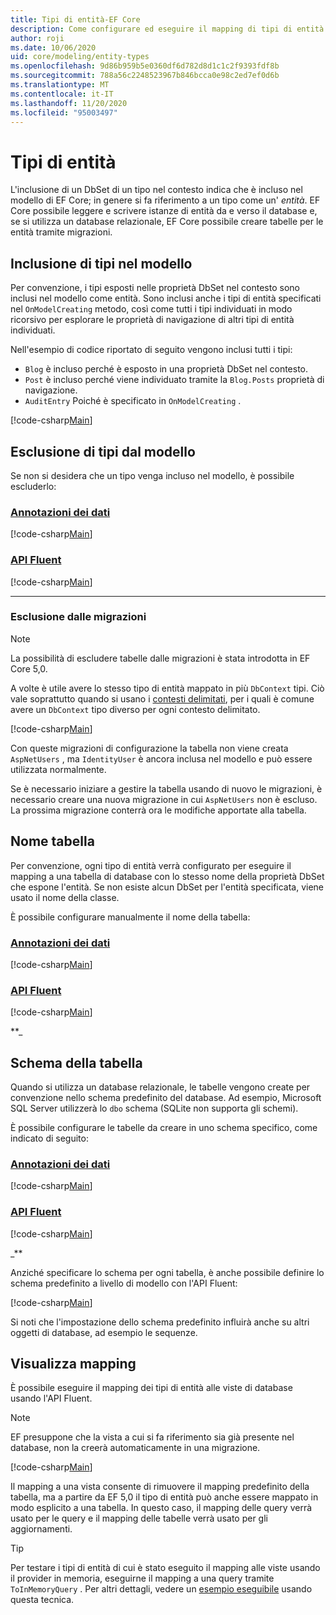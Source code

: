 ```yaml
---
title: Tipi di entità-EF Core
description: Come configurare ed eseguire il mapping di tipi di entità usando Entity Framework Core
author: roji
ms.date: 10/06/2020
uid: core/modeling/entity-types
ms.openlocfilehash: 9d86b959b5e0360df6d782d8d1c1c2f9393fdf8b
ms.sourcegitcommit: 788a56c2248523967b846bcca0e98c2ed7ef0d6b
ms.translationtype: MT
ms.contentlocale: it-IT
ms.lasthandoff: 11/20/2020
ms.locfileid: "95003497"
---
```

# <a name="entity-types"></a>Tipi di entità

L'inclusione di un DbSet di un tipo nel contesto indica che è incluso nel modello di EF Core; in genere si fa riferimento a un tipo come un' *entità*. EF Core possibile leggere e scrivere istanze di entità da e verso il database e, se si utilizza un database relazionale, EF Core possibile creare tabelle per le entità tramite migrazioni.

## <a name="including-types-in-the-model"></a>Inclusione di tipi nel modello

Per convenzione, i tipi esposti nelle proprietà DbSet nel contesto sono inclusi nel modello come entità. Sono inclusi anche i tipi di entità specificati nel `OnModelCreating` metodo, così come tutti i tipi individuati in modo ricorsivo per esplorare le proprietà di navigazione di altri tipi di entità individuati.

Nell'esempio di codice riportato di seguito vengono inclusi tutti i tipi:

* `Blog` è incluso perché è esposto in una proprietà DbSet nel contesto.
* `Post` è incluso perché viene individuato tramite la `Blog.Posts` proprietà di navigazione.
* `AuditEntry` Poiché è specificato in `OnModelCreating` .

[!code-csharp[Main](../../../samples/core/Modeling/Conventions/EntityTypes.cs?name=EntityTypes&highlight=3,7,16)]

## <a name="excluding-types-from-the-model"></a>Esclusione di tipi dal modello

Se non si desidera che un tipo venga incluso nel modello, è possibile escluderlo:

### <a name="data-annotations"></a>[Annotazioni dei dati](#tab/data-annotations)

[!code-csharp[Main](../../../samples/core/Modeling/DataAnnotations/IgnoreType.cs?name=IgnoreType&highlight=1)]

### <a name="fluent-api"></a>[API Fluent](#tab/fluent-api)

[!code-csharp[Main](../../../samples/core/Modeling/FluentAPI/IgnoreType.cs?name=IgnoreType&highlight=3)]

***

### <a name="excluding-from-migrations"></a>Esclusione dalle migrazioni

> [!NOTE]
> La possibilità di escludere tabelle dalle migrazioni è stata introdotta in EF Core 5,0.

A volte è utile avere lo stesso tipo di entità mappato in più `DbContext` tipi. Ciò vale soprattutto quando si usano i [contesti delimitati](https://www.martinfowler.com/bliki/BoundedContext.html), per i quali è comune avere un `DbContext` tipo diverso per ogni contesto delimitato.

[!code-csharp[Main](../../../samples/core/Modeling/FluentAPI/TableExcludeFromMigrations.cs?name=TableExcludeFromMigrations&highlight=4)]

Con queste migrazioni di configurazione la tabella non viene creata `AspNetUsers` , ma `IdentityUser` è ancora inclusa nel modello e può essere utilizzata normalmente.

Se è necessario iniziare a gestire la tabella usando di nuovo le migrazioni, è necessario creare una nuova migrazione in cui `AspNetUsers` non è escluso. La prossima migrazione conterrà ora le modifiche apportate alla tabella.

## <a name="table-name"></a>Nome tabella

Per convenzione, ogni tipo di entità verrà configurato per eseguire il mapping a una tabella di database con lo stesso nome della proprietà DbSet che espone l'entità. Se non esiste alcun DbSet per l'entità specificata, viene usato il nome della classe.

È possibile configurare manualmente il nome della tabella:

### <a name="data-annotations"></a>[Annotazioni dei dati](#tab/data-annotations)

[!code-csharp[Main](../../../samples/core/Modeling/DataAnnotations/TableName.cs?Name=TableName&highlight=1)]

### <a name="fluent-api"></a>[API Fluent](#tab/fluent-api)

[!code-csharp[Main](../../../samples/core/Modeling/FluentAPI/TableName.cs?Name=TableName&highlight=3-4)]

**_

## <a name="table-schema"></a>Schema della tabella

Quando si utilizza un database relazionale, le tabelle vengono create per convenzione nello schema predefinito del database. Ad esempio, Microsoft SQL Server utilizzerà lo `dbo` schema (SQLite non supporta gli schemi).

È possibile configurare le tabelle da creare in uno schema specifico, come indicato di seguito:

### <a name="data-annotations"></a>[Annotazioni dei dati](#tab/data-annotations)

[!code-csharp[Main](../../../samples/core/Modeling/DataAnnotations/TableNameAndSchema.cs?name=TableNameAndSchema&highlight=1)]

### <a name="fluent-api"></a>[API Fluent](#tab/fluent-api)

[!code-csharp[Main](../../../samples/core/Modeling/FluentAPI/TableNameAndSchema.cs?name=TableNameAndSchema&highlight=3-4)]

_**

Anziché specificare lo schema per ogni tabella, è anche possibile definire lo schema predefinito a livello di modello con l'API Fluent:

[!code-csharp[Main](../../../samples/core/Modeling/FluentAPI/DefaultSchema.cs?name=DefaultSchema&highlight=3)]

Si noti che l'impostazione dello schema predefinito influirà anche su altri oggetti di database, ad esempio le sequenze.

## <a name="view-mapping"></a>Visualizza mapping

È possibile eseguire il mapping dei tipi di entità alle viste di database usando l'API Fluent.

> [!Note]
> EF presuppone che la vista a cui si fa riferimento sia già presente nel database, non la creerà automaticamente in una migrazione.

[!code-csharp[Main](../../../samples/core/Modeling/FluentAPI/ViewNameAndSchema.cs?name=ViewNameAndSchema&highlight=1)]

 Il mapping a una vista consente di rimuovere il mapping predefinito della tabella, ma a partire da EF 5,0 il tipo di entità può anche essere mappato in modo esplicito a una tabella. In questo caso, il mapping delle query verrà usato per le query e il mapping delle tabelle verrà usato per gli aggiornamenti.

> [!TIP]
> Per testare i tipi di entità di cui è stato eseguito il mapping alle viste usando il provider in memoria, eseguirne il mapping a una query tramite `ToInMemoryQuery` . Per altri dettagli, vedere un [esempio eseguibile](https://github.com/dotnet/EntityFramework.Docs/tree/master/samples/core/Miscellaneous/Testing/ItemsWebApi/) usando questa tecnica.
